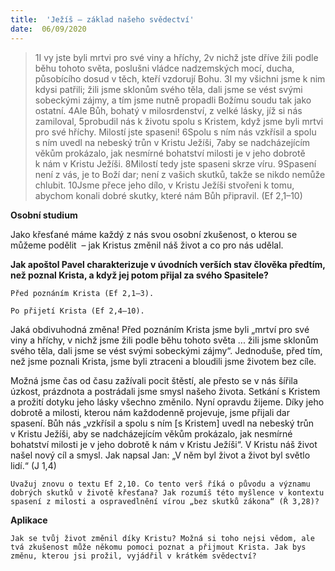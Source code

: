 ```yaml
---
title:  'Ježíš – základ našeho svědectví'
date:  06/09/2020
---
```


> <p></p>
> 1I vy jste byli mrtvi pro své viny a hříchy, 2v nichž jste dříve žili podle běhu tohoto světa, poslušni vládce nadzemských mocí, ducha, působícího dosud v těch, kteří vzdorují Bohu. 3I my všichni jsme k nim kdysi patřili; žili jsme sklonům svého těla, dali jsme se vést svými sobeckými zájmy, a tím jsme nutně propadli Božímu soudu tak jako ostatní. 4Ale Bůh, bohatý v milosrdenství, z velké lásky, jíž si nás zamiloval, 5probudil nás k životu spolu s Kristem, když jsme byli mrtvi pro své hříchy. Milostí jste spaseni! 6Spolu s ním nás vzkřísil a spolu s ním uvedl na nebeský trůn v Kristu Ježíši, 7aby se nadcházejícím věkům prokázalo, jak nesmírné bohatství milosti je v jeho dobrotě k nám v Kristu Ježíši. 8Milostí tedy jste spaseni skrze víru. 9Spasení není z vás, je to Boží dar; není z vašich skutků, takže se nikdo nemůže chlubit. 10Jsme přece jeho dílo, v Kristu Ježíši stvořeni k tomu, abychom konali dobré skutky, které nám Bůh připravil. (Ef 2,1–10)

**Osobní studium**

Jako křesťané máme každý z nás svou osobní zkušenost, o kterou se můžeme podělit  – jak Kristus změnil náš život a co pro nás udělal.

**Jak apoštol Pavel charakterizuje v úvodních verších stav člověka předtím, než poznal Krista, a když jej potom přijal za svého Spasitele?**

`Před poznáním Krista (Ef 2,1–3).`

`Po přijetí Krista (Ef 2,4–10).`

Jaká obdivuhodná změna! Před poznáním Krista jsme byli „mrtví pro své viny a hříchy, v nichž jsme žili podle běhu tohoto světa ... žili jsme sklonům svého těla, dali jsme se vést svými sobeckými zájmy“. Jednoduše, před tím, než jsme poznali Krista, jsme byli ztraceni a bloudili jsme životem bez cíle.

Možná jsme čas od času zažívali pocit štěstí, ale přesto se v nás šířila úzkost, prázdnota a postrádali jsme smysl našeho života. Setkání s Kristem a prožití dotyku jeho lásky všechno změnilo. Nyní opravdu žijeme. Díky jeho dobrotě a milosti, kterou nám každodenně projevuje, jsme přijali dar spasení. Bůh nás „vzkřísil a spolu s ním [s Kristem] uvedl na nebeský trůn v Kristu Ježíši, aby se nadcházejícím věkům prokázalo, jak nesmírné bohatství milosti je v jeho dobrotě k nám v Kristu Ježíši“. V Kristu náš život našel nový cíl a smysl. Jak napsal Jan: „V něm byl život a život byl světlo lidí.“ (J 1,4)

`Uvažuj znovu o textu Ef 2,10. Co tento verš říká o původu a významu dobrých skutků v životě křesťana? Jak rozumíš této myšlence v kontextu spasení z milosti a ospravedlnění vírou „bez skutků zákona“ (Ř 3,28)?`

**Aplikace**

`Jak se tvůj život změnil díky Kristu? Možná si toho nejsi vědom, ale tvá zkušenost může někomu pomoci poznat a přijmout Krista. Jak bys změnu, kterou jsi prožil, vyjádřil v krátkém svědectví?`